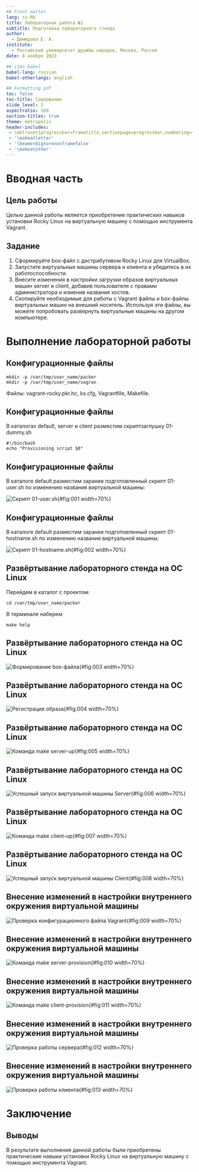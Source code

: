 ```yaml
---
## Front matter
lang: ru-RU
title: Лабораторная работа №1
subtitle: Подготовка лабораторного стенда
author:
  - Демидова Е. А.
institute:
  - Российский университет дружбы народов, Москва, Россия
date: 8 ноября 2023 

## i18n babel
babel-lang: russian
babel-otherlangs: english

## Formatting pdf
toc: false
toc-title: Содержание
slide_level: 2
aspectratio: 169
section-titles: true
theme: metropolis
header-includes:
 - \metroset{progressbar=frametitle,sectionpage=progressbar,numbering=fraction}
 - '\makeatletter'
 - '\beamer@ignorenonframefalse'
 - '\makeatother'
---
```


# Вводная часть

## Цель работы

Целью данной работы является приобретение практических навыков установки Rocky Linux на виртуальную машину с помощью инструмента Vagrant.

## Задание

1. Сформируйте box-файл с дистрибутивом Rocky Linux для VirtualBox.
2. Запустите виртуальные машины сервера и клиента и убедитесь в их работоспособности.
3. Внесите изменения в настройки загрузки образов виртуальных машин server и client, добавив пользователя с правами администратора и изменив названия хостов.
4. Скопируйте необходимые для работы с Vagrant файлы и box-файлы виртуальных машин на внешний носитель. Используя эти файлы, вы можете попробовать развернуть виртуальные машины на другом компьютере.

# Выполнение лабораторной работы

## Конфигурационные файлы

```
mkdir -p /var/tmp/user_name/packer
mkdir -p /var/tmp/user_name/vagran
```

Файлы: vagrant-rocky.pkr.hc, ks.cfg, Vagrantfile, Makefile. 

## Конфигурационные файлы

В каталогах default, server и client разместим скриптзаглушку 01-dummy.sh

```
#!/bin/bash
echo "Provisioning script $0"
```

## Конфигурационные файлы

В каталоге default разместим заранее подготовленный скрипт 01-user.sh по изменению названия виртуальной машины:

![Скрипт 01-user.sh](image/1.png){#fig:001 width=70%}

## Конфигурационные файлы

В каталоге default разместим заранее подготовленный скрипт 01-hostname.sh по изменению названия виртуальной машины:

![Скрипт 01-hostname.sh](image/2.png){#fig:002 width=70%}

## Развёртывание лабораторного стенда на ОС Linux

Перейдем в каталог с проектом:
```
cd /var/tmp/user_name/packer
```
В терминале наберем
```
makе help
```

## Развёртывание лабораторного стенда на ОС Linux

![Формирование box-файла](image/3.png){#fig:003 width=70%}

## Развёртывание лабораторного стенда на ОС Linux

![Регистрация образа](image/4.png){#fig:004 width=70%}

## Развёртывание лабораторного стенда на ОС Linux

![Команда `make server-up`](image/5.png){#fig:005 width=70%}

## Развёртывание лабораторного стенда на ОС Linux

![Успешный запуск виртуальной машины Server](image/6.png){#fig:006 width=70%}

## Развёртывание лабораторного стенда на ОС Linux

![Команда `make client-up`](image/7.png){#fig:007 width=70%}

## Развёртывание лабораторного стенда на ОС Linux

![Успешный запуск виртуальной машины Client](image/8.png){#fig:008 width=70%}

## Внесение изменений в настройки внутреннего окружения виртуальной машины

![Проверка конфигурационного файла Vagrant](image/9.png){#fig:009 width=70%}

## Внесение изменений в настройки внутреннего окружения виртуальной машины

![Команда `make server-provision`](image/10.png){#fig:010 width=70%}

## Внесение изменений в настройки внутреннего окружения виртуальной машины

![Команда `make client-provision`](image/11.png){#fig:011 width=70%}

## Внесение изменений в настройки внутреннего окружения виртуальной машины

![Проверка работы сервера](image/12.png){#fig:012 width=70%}

## Внесение изменений в настройки внутреннего окружения виртуальной машины

![Проверка работы клиента](image/13.png){#fig:013 width=70%}

# Заключение

## Выводы

В результате выполнения данной работы были приобретены практические навыки установки Rocky Linux на виртуальную машину с помощью инструмента Vagrant.